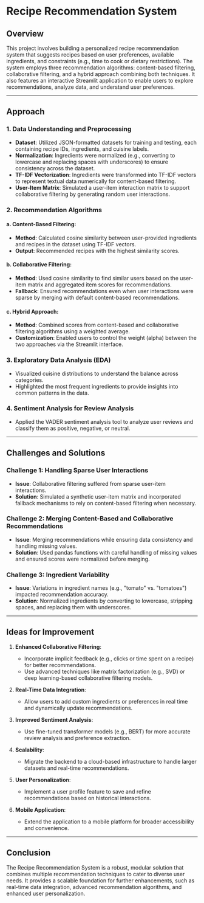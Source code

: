 
# Recipe Recommendation System

## Overview
This project involves building a personalized recipe recommendation system that suggests recipes based on user preferences, available ingredients, and constraints (e.g., time to cook or dietary restrictions). The system employs three recommendation algorithms: content-based filtering, collaborative filtering, and a hybrid approach combining both techniques. It also features an interactive Streamlit application to enable users to explore recommendations, analyze data, and understand user preferences.

---

## Approach
### 1. Data Understanding and Preprocessing
- **Dataset**: Utilized JSON-formatted datasets for training and testing, each containing recipe IDs, ingredients, and cuisine labels.
- **Normalization**: Ingredients were normalized (e.g., converting to lowercase and replacing spaces with underscores) to ensure consistency across the dataset.
- **TF-IDF Vectorization**: Ingredients were transformed into TF-IDF vectors to represent textual data numerically for content-based filtering.
- **User-Item Matrix**: Simulated a user-item interaction matrix to support collaborative filtering by generating random user interactions.

### 2. Recommendation Algorithms
#### a. Content-Based Filtering:
- **Method**: Calculated cosine similarity between user-provided ingredients and recipes in the dataset using TF-IDF vectors.
- **Output**: Recommended recipes with the highest similarity scores.

#### b. Collaborative Filtering:
- **Method**: Used cosine similarity to find similar users based on the user-item matrix and aggregated item scores for recommendations.
- **Fallback**: Ensured recommendations even when user interactions were sparse by merging with default content-based recommendations.

#### c. Hybrid Approach:
- **Method**: Combined scores from content-based and collaborative filtering algorithms using a weighted average.
- **Customization**: Enabled users to control the weight (alpha) between the two approaches via the Streamlit interface.

### 3. Exploratory Data Analysis (EDA)
- Visualized cuisine distributions to understand the balance across categories.
- Highlighted the most frequent ingredients to provide insights into common patterns in the data.

### 4. Sentiment Analysis for Review Analysis
- Applied the VADER sentiment analysis tool to analyze user reviews and classify them as positive, negative, or neutral.

---

## Challenges and Solutions
### Challenge 1: Handling Sparse User Interactions
- **Issue**: Collaborative filtering suffered from sparse user-item interactions.
- **Solution**: Simulated a synthetic user-item matrix and incorporated fallback mechanisms to rely on content-based filtering when necessary.

### Challenge 2: Merging Content-Based and Collaborative Recommendations
- **Issue**: Merging recommendations while ensuring data consistency and handling missing values.
- **Solution**: Used pandas functions with careful handling of missing values and ensured scores were normalized before merging.

### Challenge 3: Ingredient Variability
- **Issue**: Variations in ingredient names (e.g., "tomato" vs. "tomatoes") impacted recommendation accuracy.
- **Solution**: Normalized ingredients by converting to lowercase, stripping spaces, and replacing them with underscores.

---

## Ideas for Improvement
1. **Enhanced Collaborative Filtering**:
   - Incorporate implicit feedback (e.g., clicks or time spent on a recipe) for better recommendations.
   - Use advanced techniques like matrix factorization (e.g., SVD) or deep learning-based collaborative filtering models.

2. **Real-Time Data Integration**:
   - Allow users to add custom ingredients or preferences in real time and dynamically update recommendations.

3. **Improved Sentiment Analysis**:
   - Use fine-tuned transformer models (e.g., BERT) for more accurate review analysis and preference extraction.

4. **Scalability**:
   - Migrate the backend to a cloud-based infrastructure to handle larger datasets and real-time recommendations.

5. **User Personalization**:
   - Implement a user profile feature to save and refine recommendations based on historical interactions.

6. **Mobile Application**:
   - Extend the application to a mobile platform for broader accessibility and convenience.

---

## Conclusion
The Recipe Recommendation System is a robust, modular solution that combines multiple recommendation techniques to cater to diverse user needs. It provides a scalable foundation for further enhancements, such as real-time data integration, advanced recommendation algorithms, and enhanced user personalization.
